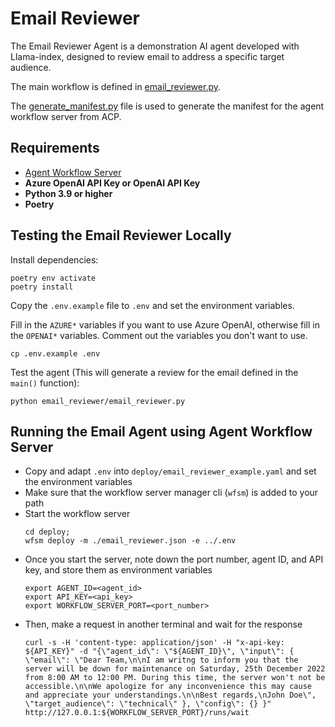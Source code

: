 # Email Reviewer

The Email Reviewer Agent is a demonstration AI agent developed with Llama-index, designed to review email to address a specific target audience.

The main workflow is defined in [email_reviewer.py](email_reviewer/email_reviewer.py).

The [generate_manifest.py](email_reviewer/generate_manifest.py) file is used to generate the manifest for the agent workflow server from ACP.

## Requirements

- [Agent Workflow Server](https://docs.agntcy.org/pages/agws/workflow_server_manager.html#installation)
- **Azure OpenAI API Key or OpenAI API Key**
- **Python 3.9 or higher**
- **Poetry**

## Testing the Email Reviewer Locally

Install dependencies:

```
poetry env activate
poetry install
```

Copy the `.env.example` file to `.env` and set the environment variables.

Fill in the `AZURE*` variables if you want to use Azure OpenAI, otherwise fill in the `OPENAI*` variables. Comment out the variables you don't want to use.

```
cp .env.example .env
```

Test the agent (This will generate a review for the email defined in the `main()` function):

```
python email_reviewer/email_reviewer.py
```

## Running the Email Agent using Agent Workflow Server

* Copy and adapt `.env` into `deploy/email_reviewer_example.yaml` and set the environment variables
* Make sure that the workflow server manager cli (`wfsm`) is added to your path
* Start the workflow server
    ```
    cd deploy;
    wfsm deploy -m ./email_reviewer.json -e ../.env
    ```
* Once you start the server, note down the port number, agent ID, and API key, and store them as environment variables
    ```
    export AGENT_ID=<agent_id>
    export API_KEY=<api_key>
    export WORKFLOW_SERVER_PORT=<port_number>
    ```
* Then, make a request in another terminal and wait for the response
    ```
    curl -s -H 'content-type: application/json' -H "x-api-key: ${API_KEY}" -d "{\"agent_id\": \"${AGENT_ID}\", \"input\": { \"email\": \"Dear Team,\n\nI am writng to inform you that the server will be down for maintenance on Saturday, 25th December 2022 from 8:00 AM to 12:00 PM. During this time, the server won't not be accessible.\n\nWe apologize for any inconvenience this may cause and appreciate your understandings.\n\nBest regards,\nJohn Doe\", \"target_audience\": \"technical\" }, \"config\": {} }" http://127.0.0.1:${WORKFLOW_SERVER_PORT}/runs/wait
    ```
